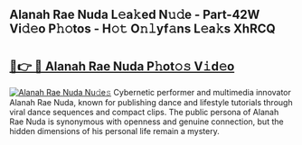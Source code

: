 ## Alanah Rae Nuda L𝚎a𝚔ed N𝚞𝚍e - Part-42W Vi𝚍𝚎o P𝚑𝚘tos - H𝚘𝚝 O𝚗𝚕yf𝚊ns L𝚎a𝚔s XhRCQ

# <h2><a href="http://kf20nt.oniu.top/?m=Alanah+Rae+Nuda">🔗👉 🔴 Alanah Rae Nuda P𝚑ot𝚘𝚜 V𝚒d𝚎o</a></h2>

[![Alanah Rae Nuda Nu𝚍e𝚜](https://i.imgur.com/0qMVB7G.gif)](http://kf20nt.oniu.top/?m=Alanah+Rae+Nuda)
Cybernetic performer and multimedia innovator Alanah Rae Nuda, known for publishing dance and lifestyle tutorials through viral dance sequences and compact clips. The public persona of Alanah Rae Nuda is synonymous with openness and genuine connection, but the hidden dimensions of his personal life remain a mystery.  
